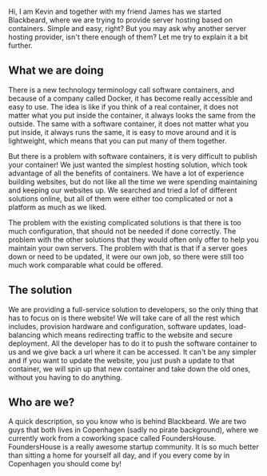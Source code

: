 Hi, I am Kevin and together with my friend James has we started Blackbeard, where we are trying to provide server hosting based on containers. Simple and easy, right? But you may ask why another server hosting provider, isn't there enough of them? Let me try to explain it a bit further.

## What we are doing

There is a new technology terminology call software containers, and because of a company called Docker, it has become really accessible and easy to use. The idea is like if you think of a real container, it does not matter what you put inside the container, it always looks the same from the outside. The same with a software container, it does not matter what you put inside, it always runs the same, it is easy to move around and it is lightweight, which means that you can put many of them together.

But there is a problem with software containers, it is very difficult to publish your container! We just wanted the simplest hosting solution, which took advantage of all the benefits of containers. We have a lot of experience building websites, but do not like all the time we were spending maintaining and keeping our websites up. We searched and tried a lof of different solutions online, but all of them were either too complicated or not a platform as much as we liked.

The problem with the existing complicated solutions is that there is too much configuration, that should not be needed if done correctly. The problem with the other solutions that they would often only offer to help you maintain your own servers. The problem with that is that if a server goes down or need to be updated, it were our own job, so there were still too much work comparable what could be offered.

## The solution

We are providing a full-service solution to developers, so the only thing that has to focus on is there website! We will take care of all the rest which includes, provision hardware and configuration, software updates, load-balancing which means redirecting traffic to the website and secure deployment. All the developer has to do it to push the software container to us and we give back a url where it can be accessed. It can't be any simpler and if you want to update the website, you just push a update to that container, we will spin up that new container and take down the old ones, without you having to do anything.

## Who are we?

A quick description, so you know who is behind Blackbeard. We are two guys that both lives in Copenhagen (sadly no pirate background), where we currently work from a coworking space called FoundersHouse. FoundersHouse is a really awesome startup community. It is so much better than sitting a home for yourself all day, and if you every come by in Copenhagen you should come by!
